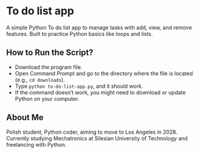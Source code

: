 # To do list app

A simple Python To do list app to manage tasks with add, view, and remove features.
Built to practice Python basics like loops and lists.

## How to Run the Script?
- Download the program file.
- Open Command Prompt and go to the directory where the file is located (e.g., `cd downloads`).
- Type `python to-do-list-app.py`, and it should work.
- If the command doesn’t work, you might need to download or update Python on your computer.

## About Me
Polish student, Python coder, aiming to move to Los Angeles in 2028. Currently studying Mechatronics at Silesian University of Technology and freelancing with Python.
